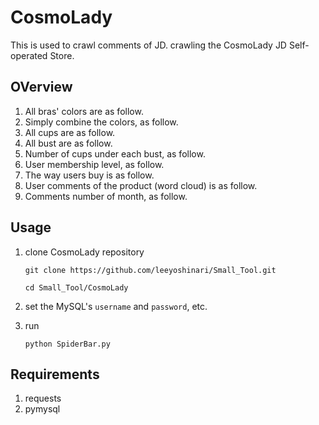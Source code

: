 # CosmoLady
This is used to crawl comments of JD. crawling the CosmoLady JD Self-operated Store.

## OVerview
1. All bras' colors are as follow.
   []()
2. Simply combine the colors, as follow.
   []()
3. All cups are as follow.
   []()
4. All bust are as follow.
   []()
5. Number of cups under each bust, as follow.
   []()
6. User membership level, as follow.
   []()
7. The way users buy is as follow.
   []()
8. User comments of the product (word cloud) is as follow.
   []()
9. Comments number of month, as follow.
   []()

## Usage
1. clone CosmoLady repository
   ```shell
   git clone https://github.com/leeyoshinari/Small_Tool.git
   
   cd Small_Tool/CosmoLady
   ```

2. set the MySQL's `username` and `password`, etc.

3. run
   ```shell
   python SpiderBar.py
   ```
   
## Requirements
1. requests
2. pymysql
